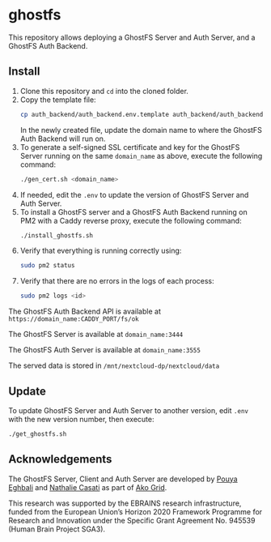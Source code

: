 # ghostfs
This repository allows deploying a GhostFS Server and Auth Server, and a GhostFS Auth Backend.

## Install
1. Clone this repository and `cd` into the cloned folder.
2. Copy the template file:
   ```bash
   cp auth_backend/auth_backend.env.template auth_backend/auth_backend.env
   ```
   In the newly created file, update the domain name to where the GhostFS Auth Backend will run on.
3. To generate a self-signed SSL certificate and key for the GhostFS Server running on the same `domain_name` as above, execute the following command:
    ```bash
    ./gen_cert.sh <domain_name>
    ```
4. If needed, edit the `.env` to update the version of GhostFS Server and Auth Server.
5. To install a GhostFS server and a GhostFS Auth Backend running on PM2 with a Caddy reverse proxy, execute the following command:
    ```bash
    ./install_ghostfs.sh
    ```
6. Verify that everything is running correctly using:
    ```bash
    sudo pm2 status
    ```
7. Verify that there are no errors in the logs of each process:
     ```bash
     sudo pm2 logs <id>
     ```
     
The GhostFS Auth Backend API is available at `https://domain_name:CADDY_PORT/fs/ok`

The GhostFS Server is available at `domain_name:3444`

The GhostFS Auth Server is available at `domain_name:3555`

The served data is stored in `/mnt/nextcloud-dp/nextcloud/data`

## Update

To update GhostFS Server and Auth Server to another version, edit `.env` with the new version number, then execute:
```bash
./get_ghostfs.sh
```

## Acknowledgements

The GhostFS Server, Client and Auth Server are developed by [Pouya Eghbali](https://github.com/pouya-eghbali) and [Nathalie Casati](https://github.com/idmple) as part of [Ako Grid](https://akogrid.com).

This research was supported by the EBRAINS research infrastructure, funded from the European Union’s Horizon 2020 Framework Programme for Research and Innovation under the Specific Grant Agreement No. 945539 (Human Brain Project SGA3).
